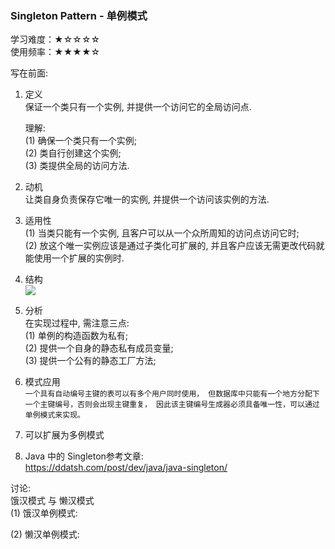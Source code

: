 ### Singleton Pattern - 单例模式  
学习难度：★☆☆☆☆  
使用频率：★★★★☆  

写在前面:  

1. 定义  
保证一个类只有一个实例, 并提供一个访问它的全局访问点.  

	理解:  
(1) 确保一个类只有一个实例;  
(2) 类自行创建这个实例;  
(3) 类提供全局的访问方法.  

2. 动机  
让类自身负责保存它唯一的实例, 并提供一个访问该实例的方法.  

3. 适用性  
(1) 当类只能有一个实例, 且客户可以从一个众所周知的访问点访问它时;  
(2) 放这个唯一实例应该是通过子类化可扩展的, 并且客户应该无需更改代码就能使用一个扩展的实例时.  


4. 结构  
![](../../../../../images/singleton.png)  


5. 分析  
在实现过程中, 需注意三点:    
(1) 单例的构造函数为私有;  
(2) 提供一个自身的静态私有成员变量;  
(3) 提供一个公有的静态工厂方法;  


6. 模式应用  
``
一个具有自动编号主键的表可以有多个用户同时使用，
但数据库中只能有一个地方分配下一个主键编号，否则会出现主键重复，
因此该主键编号生成器必须具备唯一性，可以通过单例模式来实现。
``
 
7. 可以扩展为多例模式  

8. Java 中的 Singleton参考文章:  
https://ddatsh.com/post/dev/java/java-singleton/



讨论:  
饿汉模式 与 懒汉模式  
(1) 饿汉单例模式:  

(2) 懒汉单例模式:  









